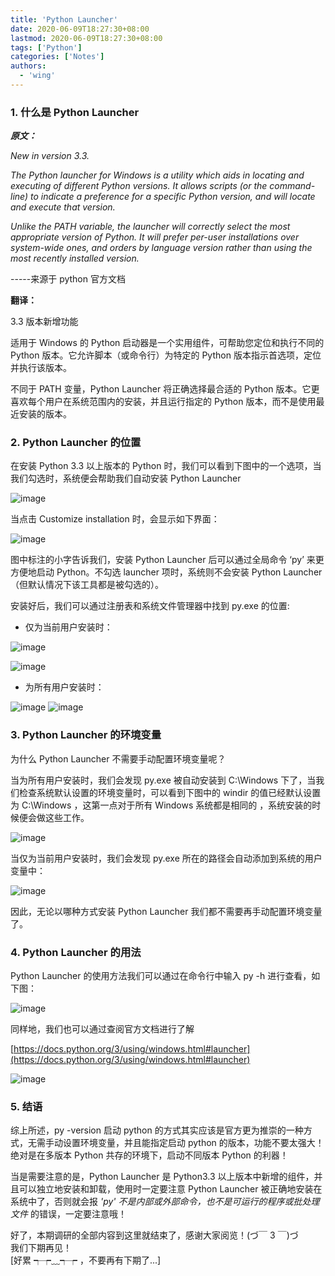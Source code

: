 ```yaml
---
title: 'Python Launcher'
date: 2020-06-09T18:27:30+08:00
lastmod: 2020-06-09T18:27:30+08:00
tags: ['Python']
categories: ['Notes']
authors:
  - 'wing'
---
```


### 1. 什么是 Python Launcher

**_原文：_**

_New in version 3.3._

_The Python launcher for Windows is a utility which aids in locating and executing of different Python versions. It allows scripts (or the command-line) to indicate a preference for a specific Python version, and will locate and execute that version._

_Unlike the PATH variable, the launcher will correctly select the most appropriate version of Python. It will prefer per-user installations over system-wide ones, and orders by language version rather than using the most recently installed version._

-----来源于 python 官方文档

**翻译：**

3.3 版本新增功能

适用于 Windows 的 Python 启动器是一个实用组件，可帮助您定位和执行不同的 Python 版本。它允许脚本（或命令行）为特定的 Python 版本指示首选项，定位并执行该版本。

不同于 PATH 变量，Python Launcher 将正确选择最合适的 Python 版本。它更喜欢每个用户在系统范围内的安装，并且运行指定的 Python 版本，而不是使用最近安装的版本。

### 2. Python Launcher 的位置

在安装 Python 3.3 以上版本的 Python 时，我们可以看到下图中的一个选项，当我们勾选时，系统便会帮助我们自动安装 Python Launcher

![image](https://ws1.sinaimg.cn/large/ed19fa55gy1gfm7vqazbvj20iw0bqwhr.jpg)

当点击 Customize installation 时，会显示如下界面：

![image](https://ws1.sinaimg.cn/large/ed19fa55gy1gfm7uqpwl0j20iw0bqdj3.jpg)

图中标注的小字告诉我们，安装 Python Launcher 后可以通过全局命令 ‘py’ 来更方便地启动 Python。不勾选 launcher 项时，系统则不会安装 Python Launcher （但默认情况下该工具都是被勾选的）。

安装好后，我们可以通过注册表和系统文件管理器中找到 py.exe 的位置:

- 仅为当前用户安装时：

![image](https://ws1.sinaimg.cn/large/ed19fa55gy1gfm7x0umdtj20qj0e3ac7.jpg)

![image](https://ws1.sinaimg.cn/large/ed19fa55gy1gfm7xtd4fdj20l20ej76k.jpg)

- 为所有用户安装时：

![image](https://ws1.sinaimg.cn/large/ed19fa55gy1gfm7yeb0ecj20qj0e340p.jpg)
![image](https://ws1.sinaimg.cn/large/ed19fa55gy1gfm7yyl4ikj20m50fhjus.jpg)

### 3. Python Launcher 的环境变量

为什么 Python Launcher 不需要手动配置环境变量呢？

当为所有用户安装时，我们会发现 py.exe 被自动安装到 C:\Windows 下了，当我们检查系统默认设置的环境变量时，可以看到下图中的 windir 的值已经默认设置为 C:\Windows ，这第一点对于所有 Windows 系统都是相同的 ，系统安装的时候便会做这些工作。

![image](https://ws1.sinaimg.cn/large/ed19fa55gy1gfm7zybt67j20ay0ba3za.jpg)

当仅为当前用户安装时，我们会发现 py.exe 所在的路径会自动添加到系统的用户变量中：

![image](https://ws1.sinaimg.cn/large/ed19fa55gy1gfm809rgz7j20ay0bagn0.jpg)

因此，无论以哪种方式安装 Python Launcher 我们都不需要再手动配置环境变量了。

### 4. Python Launcher 的用法

Python Launcher 的使用方法我们可以通过在命令行中输入 py -h 进行查看，如下图：

![image](https://ws1.sinaimg.cn/large/ed19fa55gy1gfm80qrrwpj20i706b3yp.jpg)

同样地，我们也可以通过查阅官方文档进行了解

[https://docs.python.org/3/using/windows.html#launcher](https://docs.python.org/3/using/windows.html#launcher)

![image](https://ws1.sinaimg.cn/large/ed19fa55gy1gfm81bpmc8j20mn0ihmyn.jpg)

### 5. 结语

综上所述，py -version 启动 python 的方式其实应该是官方更为推崇的一种方式，无需手动设置环境变量，并且能指定启动 python 的版本，功能不要太强大！绝对是在多版本 Python 共存的环境下，启动不同版本 Python 的利器！

当是需要注意的是，Python Launcher 是 Python3.3 以上版本中新增的组件，并且可以独立地安装和卸载，使用时一定要注意 Python Launcher 被正确地安装在系统中了，否则就会报 _'py' 不是内部或外部命令，也不是可运行的程序或批处理文件_ 的错误，一定要注意哦！

好了，本期调研的全部内容到这里就结束了，感谢大家阅览！(づ￣ 3 ￣)づ</br>
我们下期再见！</br>
[好累 ┭┮﹏┭┮ ，不要再有下期了...]
